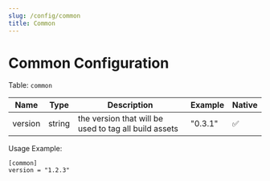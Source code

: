 ```yaml
---
slug: /config/common
title: Common
---
```


# Common Configuration

Table: `common`

|Name|Type|Description|Example|Native|
|-|-|-|-|-|
|version|string|the version that will be used to tag all build assets|"0.3.1"|✅|

Usage Example:

```
[common]
version = "1.2.3"
```